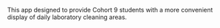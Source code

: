 This app designed to provide Cohort 9 students with a more convenient display of daily laboratory cleaning areas.
